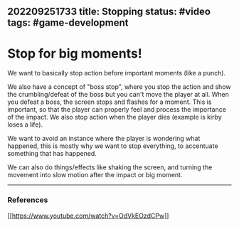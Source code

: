 202209251733
title: Stopping
status: #video
tags: #game-development
---

# Stop for big moments!

We want to basically stop action before important moments (like a punch).

We also have a concept of "boss stop", where you stop the action and show the crumbling/defeat of the boss but you can't move the player at all. When you defeat a boss, the screen stops and flashes for a moment. This is important, so that the player can properly feel and process the importance of the impact. We also stop action when the player dies (example is kirby loses a life).

We want to avoid an instance where the player is wondering what happened, this is mostly why we want to stop everything, to accentuate something that has happened. 

We can also do things/effects like shaking the screen, and turning the movement into slow motion after the impact or big moment.

---
### References

[[https://www.youtube.com/watch?v=OdVkEOzdCPw]]
